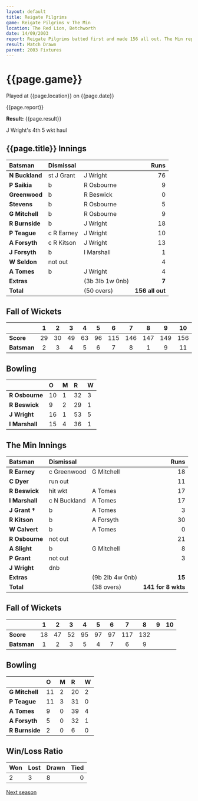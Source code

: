 ```yaml
---
layout: default
title: Reigate Pilgrims
game: Reigate Pilgrims v The Min
location: The Red Lion, Betchworth
date: 14/09/2003
report: Reigate Pilgrims batted first and made 156 all out. The Min replied with 141 for 8 wkts when time ran out
result: Match Drawn
parent: 2003 Fixtures
---
```


# {{page.game}}

Played at {{page.location}} on {{page.date}}

{{page.report}}

**Result:** {{page.result}}

J Wright's 4th 5 wkt haul

## {{page.title}} Innings

| Batsman | Dismissal |  | Runs |
|:---|:---|---|---:|
| **N Buckland** | st J Grant | J Wright | 76 |
| **P Saikia** | b | R Osbourne | 9 |
| **Greenwood** | b | R Beswick | 0 |
| **Stevens** | b | R Osbourne | 5 |
| **G Mitchell** | b | R Osbourne | 9 |
| **R Burnside** | b | J Wright | 18 |
| **P Teague** | c R Earney | J Wright | 10 |
| **A Forsyth** | c R Kitson | J Wright | 13 |
| **J Forsyth** | b | I Marshall | 1 |
| **W Seldon** | not out |  | 4 |
| **A Tomes** | b | J Wright | 4 |
| **Extras** | | (3b 3lb 1w 0nb) | **7** |
| **Total** | | (50 overs) | ****156 all out**** |

## Fall of Wickets

| | 1 | 2 | 3 | 4 | 5 | 6 | 7 | 8 | 9 | 10 |
|---|:---:|:---:|:---:|:---:|:---:|:---:|:---:|:---:|:---:|:---:|
| **Score** | 29 | 30 | 49 | 63 | 96 | 115 | 146 | 147 | 149 | 156 |
| **Batsman** | 2 | 3 | 4 | 5 | 6 | 7 | 8 | 1 | 9 | 11 |

## Bowling

| | O | M | R | W |
|---|:---|:---|:---|:---|
| **R Osbourne** | 10 | 1 | 32 | 3 |
| **R Beswick** | 9 | 2 | 29 | 1 |
| **J Wright** | 16 | 1 | 53 | 5 |
| **I Marshall** | 15 | 4 | 36 | 1 |

## The Min Innings

| Batsman | Dismissal |  | Runs |
|:---|:---|---|---:|
| **R Earney** | c Greenwood | G Mitchell | 18 |
| **C Dyer** | run out |  | 11 |
| **R Beswick** | hit wkt | A Tomes | 17 |
| **I Marshall** | c N Buckland | A Tomes | 17 |
| **J Grant &#8224;** | b | A Tomes | 3 |
| **R Kitson** | b | A Forsyth | 30 |
| **W Calvert** | b | A Tomes | 0 |
| **R Osbourne** | not out |  | 21 |
| **A Slight** | b | G Mitchell | 8 |
| **P Grant** | not out |  | 3 |
| **J Wright** | dnb |  |  |
| **Extras** | | (9b 2lb 4w 0nb) | **15** |
| **Total** | | (38 overs) | ****141 for 8 wkts**** |

## Fall of Wickets

| | 1 | 2 | 3 | 4 | 5 | 6 | 7 | 8 | 9 | 10 |
|---|:---:|:---:|:---:|:---:|:---:|:---:|:---:|:---:|:---:|:---:|
| **Score** | 18 | 47 | 52 | 95 | 97 | 97 | 117 | 132 |  |  |
| **Batsman** | 1 | 2 | 3 | 5 | 4 | 7 | 6 | 9 |  |  |

## Bowling

| | O | M | R | W |
|---|:---|:---|:---|:---|
| **G Mitchell** | 11 | 2 | 20 | 2 |
| **P Teague** | 11 | 3 | 31 | 0 |
| **A Tomes** | 9 | 0 | 39 | 4 |
| **A Forsyth** | 5 | 0 | 32 | 1 |
| **R Burnside** | 2 | 0 | 6 | 0 |

## Win/Loss Ratio

| Won | Lost | Drawn | Tied |
|:---|:---|:---|---:|
| 2 | 3 | 8 | 0 |

[Next season](../2004)